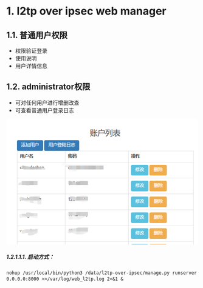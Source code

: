 # 1. l2tp over ipsec web manager

## 1.1. 普通用户权限
* 权限验证登录
* 使用说明
* 用户详情信息

## 1.2. administrator权限
* 可对任何用户进行增删改查
* 可查看普通用户登录日志

![](https://github.com/cuijianzhe/l2tp-over-ipsec-web-manager/blob/master/images/admin.png?raw=true)

##### 1.2.1.1.1. 启动方式：
```
nohup /usr/local/bin/python3 /data/l2tp-over-ipsec/manage.py runserver 0.0.0.0:8000 >>/var/log/web_l2tp.log 2<&1 &
```